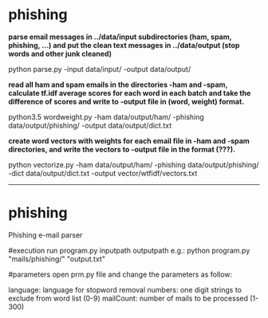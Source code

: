 # phishing

**parse email messages in ../data/input subdirectories (ham, spam, phishing, ...) and put the clean text messages in ../data/output (stop words and other junk cleaned)**

python parse.py -input data/input/ -output data/output/

**read all ham and spam emails in the directories -ham and -spam, calculate tf.idf average scores for each word in each batch and take the difference of scores and write to -output file in (word, weight) format.**

python3.5 wordweight.py -ham data/output/ham/ -phishing data/output/phishing/ -output data/output/dict.txt

**create word vectors with weights for each email file in -ham and -spam directories, and write the vectors to -output file in the format (???).**

python vectorize.py -ham data/output/ham/ -phishing data/output/phishing/ -dict data/output/dict.txt -output vector/wtfidf/vectors.txt

-----------
# phishing
Phishing e-mail parser

#execution
run program.py inputpath outputpath
e.g.: python program.py "mails/phishing/" "output.txt"

#parameters
open prm.py file and change the parameters as follow:

language: language for stopword removal
numbers: one digit strings to exclude from word list (0-9)
mailCount: number of mails to be processed (1-300)
